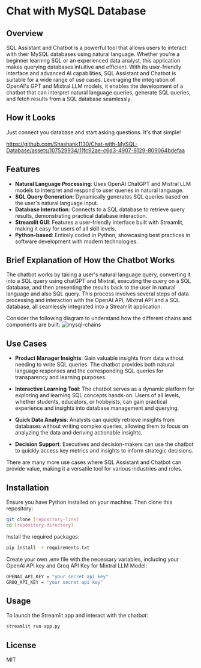 # Chat with MySQL Database

## Overview
SQL Assistant and Chatbot is a powerful tool that allows users to interact with their MySQL databases using natural language. Whether you're a beginner learning SQL or an experienced data analyst, this application makes querying databases intuitive and efficient. With its user-friendly interface and advanced AI capabilities, SQL Assistant and Chatbot is suitable for a wide range of use cases. Leveraging the integration of OpenAI's GPT and Mixtral LLM models, it enables the development of a chatbot that can interpret natural language queries, generate SQL queries, and fetch results from a SQL database seamlessly.

## How it Looks
Just connect you database and start asking questions. It's that simple!

https://github.com/Shashank1130/Chat-with-MySQL-Database/assets/107529934/11fc92ae-c6d3-4907-8129-809064bdefaa



## Features
- **Natural Language Processing**: Uses OpenAI ChatGPT and Mistral LLM models to interpret and respond to user queries in natural language.
- **SQL Query Generation**: Dynamically generates SQL queries based on the user's natural language input.
- **Database Interaction**: Connects to a SQL database to retrieve query results, demonstrating practical database interaction.
- **Streamlit GUI**: Features a user-friendly interface built with Streamlit, making it easy for users of all skill levels.
- **Python-based**: Entirely coded in Python, showcasing best practices in software development with modern technologies.


## Brief Explanation of How the Chatbot Works

The chatbot works by taking a user's natural language query, converting it into a SQL query using chatGPT and Mixtral, executing the query on a SQL database, and then presenting the results back to the user in natural language and also SQL query. This process involves several steps of data processing and interaction with the OpenAI API, Mixtral API and a SQL database, all seamlessly integrated into a Streamlit application.

Consider the following diagram to understand how the different chains and components are built:
![mysql-chains](https://github.com/Shashank1130/Chat-with-MySQL-Database/assets/107529934/ecc2ad08-1345-4cdc-a5b7-c1bbf31d83d3)


## Use Cases
- **Product Manager Insights**: Gain valuable insights from data without needing to write SQL queries. The chatbot provides both natural language responses and the corresponding SQL queries for transparency and learning purposes.

- **Interactive Learning Tool**: The chatbot serves as a dynamic platform for exploring and learning SQL concepts hands-on. Users of all levels, whether students, educators, or hobbyists, can gain practical experience and insights into database management and querying. 

- **Quick Data Analysis**: Analysts can quickly retrieve insights from databases without writing complex queries, allowing them to focus on analyzing the data and deriving actionable insights.

- **Decision Support**: Executives and decision-makers can use the chatbot to quickly access key metrics and insights to inform strategic decisions.

There are many more use cases where SQL Assistant and Chatbot can provide value, making it a versatile tool for various industries and roles.


## Installation
Ensure you have Python installed on your machine. Then clone this repository:

```bash
git clone [repository-link]
cd [repository-directory]
```

Install the required packages:

```bash
pip install -r requirements.txt
```

Create your own .env file with the necessary variables, including your OpenAI API key and Groq API Key for Mixtral LLM Model:

```bash
OPENAI_API_KEY = "your secret api key" 
GROQ_API_KEY = "your secret api key"
```

## Usage
To launch the Streamlit app and interact with the chatbot:

```bash
streamlit run app.py
```

## License
MIT 













